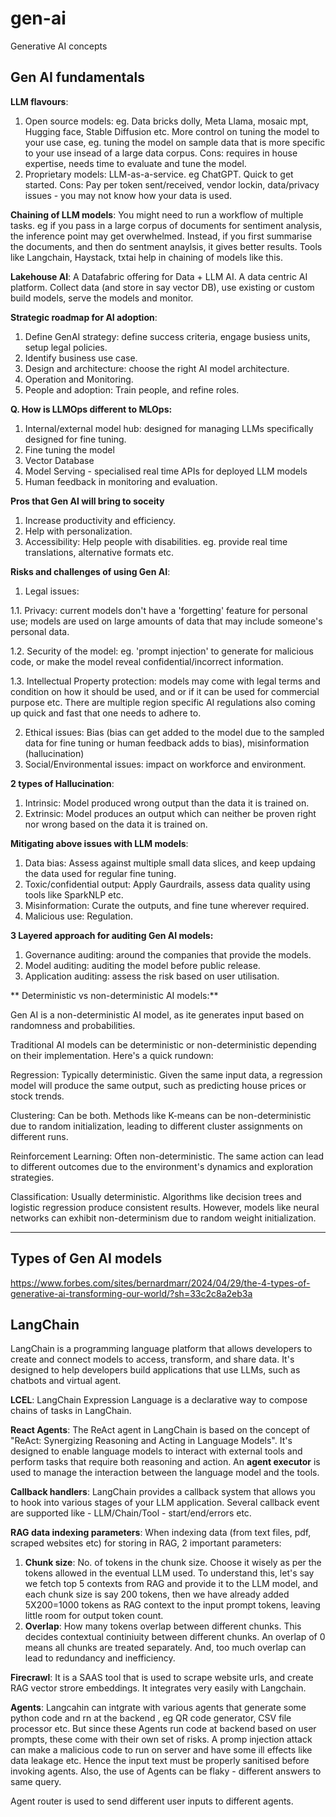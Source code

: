 # gen-ai
Generative AI concepts

## Gen AI fundamentals

**LLM flavours**:
1. Open source models: eg. Data bricks dolly, Meta Llama, mosaic mpt, Hugging face, Stable Diffusion etc. More control on tuning the model to your use case, eg. tuning the model on sample data that is more specific to your use insead of a large data corpus. Cons: requires in house expertise, needs time to evaluate and tune the model.
2. Proprietary models: LLM-as-a-service. eg ChatGPT. Quick to get started. Cons: Pay per token sent/received, vendor lockin, data/privacy issues - you may not know how your data is used.

**Chaining of LLM models**: You might need to run a workflow of multiple tasks. eg if you pass in a large corpus of documents for sentiment analysis, the inference point may get overwhelmed. Instead, if you first summarise the documents, and then do sentment anaylsis, it gives better results. Tools like Langchain, Haystack, txtai help in chaining of models like this.

**Lakehouse AI**: A Datafabric offering for Data + LLM AI. A data centric AI platform. Collect data (and store in say vector DB), use existing or custom build models, serve the models and monitor.

**Strategic roadmap for AI adoption**: 
1. Define GenAI strategy: define success criteria, engage busiess units, setup legal policies.
2. Identify business use case.
3. Design and architecture: choose the right AI model architecture.
4. Operation and Monitoring.
5. People and adoption: Train people, and refine roles.

**Q. How is LLMOps different to MLOps:**
1. Internal/external model hub: designed for managing LLMs specifically designed for fine tuning.
2. Fine tuning the model
3. Vector Database
4. Model Serving - specialised real time APIs for deployed LLM models
5. Human feedback in monitoring and evaluation.

**Pros that Gen AI will bring to soceity**
1. Increase productivity and efficiency.
2. Help with personalization.
3. Accessibility: Help people with disabilities. eg. provide real time translations, alternative formats etc.

**Risks and challenges of using Gen AI**:
1. Legal issues: 

1.1. Privacy: current models don't have a 'forgetting' feature for personal use; models are used on large amounts of data that may include someone's personal data.

1.2. Security of the model: eg. 'prompt injection' to generate for malicious code, or make the model reveal confidential/incorrect information.

1.3. Intellectual Property protection: models may come with legal terms and condition on how it should be used, and or if it can be used for commercial purpose etc. There are multiple region specific AI regulations also coming up quick and fast that one needs to adhere to.

2. Ethical issues: Bias (bias can get added to the model due to the sampled data for fine tuning or human feedback adds to bias), misinformation (hallucination) 
3. Social/Environmental issues: impact on workforce and environment.

**2 types of Hallucination**:
1. Intrinsic: Model produced wrong output than the data it is trained on. 
2. Extrinsic: Model produces an output which can neither be proven right nor wrong based on the data it is trained on.

**Mitigating above issues with LLM models**:
1. Data bias: Assess against multiple small data slices, and keep updaing the data used for regular fine tuning.
2. Toxic/confidential output: Apply Gaurdrails, assess data quality using tools like SparkNLP etc.
3. Misinformation: Curate the outputs, and fine tune wherever required.
4. Malicious use: Regulation.

**3 Layered approach for auditing Gen AI models:**
1. Governance auditing: around the companies that provide the models.  
2. Model auditing: auditing the model before public release.
3. Application auditing: assess the risk based on user utilisation. 

** Deterministic vs non-deterministic AI models:**

Gen AI is a non-deterministic AI model, as ite generates input based on randomness and probabilities. 

Traditional AI models  can be deterministic or non-deterministic depending on their implementation. Here's a quick rundown:

Regression: Typically deterministic. Given the same input data, a regression model will produce the same output, such as predicting house prices or stock trends.

Clustering: Can be both. Methods like K-means can be non-deterministic due to random initialization, leading to different cluster assignments on different runs.

Reinforcement Learning: Often non-deterministic. The same action can lead to different outcomes due to the environment's dynamics and exploration strategies.

Classification: Usually deterministic. Algorithms like decision trees and logistic regression produce consistent results. However, models like neural networks can exhibit non-determinism due to random weight initialization.

----------------------------

## Types of Gen AI models

https://www.forbes.com/sites/bernardmarr/2024/04/29/the-4-types-of-generative-ai-transforming-our-world/?sh=33c2c8a2eb3a

## LangChain

LangChain is a programming language platform that allows developers to create and connect models to access, transform, and share data. It's designed to help developers build applications that use LLMs, such as chatbots and virtual agent.

**LCEL**: LangChain Expression Language is a declarative way to compose chains of tasks in LangChain.

**React Agents**: The ReAct agent in LangChain is based on the concept of "ReAct: Synergizing Reasoning and Acting in Language Models". It's designed to enable language models to interact with external tools and perform tasks that require both reasoning and action. An **agent executor** is used to manage the interaction between the language model and the tools.

**Callback handlers**: LangChain provides a callback system that allows you to hook into various stages of your LLM application. Several callback event are supported like - LLM/Chain/Tool - start/end/errors etc.

**RAG data indexing parameters**: When indexing data (from text files, pdf, scraped websites etc) for storing in RAG, 2 important parameters:
1. **Chunk size**: No. of tokens in the chunk size. Choose it wisely as per the tokens allowed in the eventual LLM used. 
To understand this, let's say we fetch top 5 contexts from RAG and provide it to the LLM model, and each chunk size is say 200 tokens, then we have already
added 5X200=1000 tokens as RAG context to the input prompt tokens, leaving little room for output token count.   
2. **Overlap**: How many tokens overlap between different chunks. This decides contextual continiuity between different chunks.
An overlap of 0 means all chunks are treated separately. And, too much overlap can lead to redundancy and inefficiency.

**Firecrawl**: It is a SAAS tool that is used to scrape website urls, and create RAG vector strore embeddings. It integrates very easily with Langchain. 

**Agents**: Langcahin can intgrate with various agents that generate some python code and rn at the backend , eg QR code generator, CSV file processor etc. But since these Agents run code at backend based on user prompts, these come with their own set of risks. A promp injection attack can make a malicious code to run on server and have some ill effects like data leakage etc. Hence the input text must be properly sanitised before invoking agents. 
Also, the use of Agents can be flaky - different answers to same query.

Agent router is used to send different user inputs to different agents.